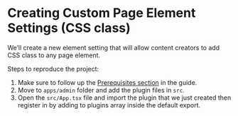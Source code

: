 # Creating Custom Page Element Settings (CSS class)

We’ll create a new element setting that will allow content creators to add CSS class to any page element.

Steps to reproduce the project:

1. Make sure to follow up the [Prerequisites section](https://docs.webiny.com/docs/guides/creating-custom-element-settings-plugin) in the guide.
2. Move to `apps/admin` folder and add the plugin files in `src`.
3. Open the `src/App.tsx` file and import the plugin that we just created then register in by adding to plugins array inside the default export.